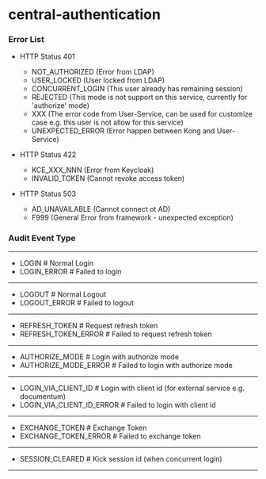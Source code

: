 # central-authentication

### Error List
- HTTP Status 401
    - NOT_AUTHORIZED (Error from LDAP)
    - USER_LOCKED (User locked from LDAP)
    - CONCURRENT_LOGIN (This user already has remaining session)
    - REJECTED (This mode is not support on this service, currently for 'authorize' mode)
    - XXX (The error code from User-Service, can be used for customize case e.g. this user is not allow for this service)
    - UNEXPECTED_ERROR (Error happen between Kong and User-Service)
    
 - HTTP Status 422
    - KCE_XXX_NNN (Error from Keycloak)
    - INVALID_TOKEN (Cannot revoke access token)
    
- HTTP Status 503
    - AD_UNAVAILABLE (Cannot connect ot AD)
    - F999 (General Error from framework - unexpected exception)
    
 ### Audit Event Type
 ----
 - LOGIN # Normal Login
 - LOGIN_ERROR # Failed to login
 ----
 - LOGOUT # Normal Logout
 - LOGOUT_ERROR # Failed to logout
 ----
 - REFRESH_TOKEN # Request refresh token
 - REFRESH_TOKEN_ERROR # Failed to request refresh token
 ----
 - AUTHORIZE_MODE # Login with authorize mode
 - AUTHORIZE_MODE_ERROR # Failed to login with authorize mode
 ----
 - LOGIN_VIA_CLIENT_ID # Login with client id (for external service e.g. documentum)
 - LOGIN_VIA_CLIENT_ID_ERROR # Failed to login with client id
 ----
 - EXCHANGE_TOKEN # Exchange Token
 - EXCHANGE_TOKEN_ERROR # Failed to exchange token
 ----
 - SESSION_CLEARED # Kick session id (when concurrent login)
 ----
